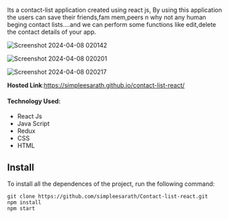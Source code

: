 Its a contact-list application created using react js, By using this application the users can save their friends,fam mem,peers n why not any human beging contact lists....and we can perform some functions like edit,delete the contact details of your app.

![Screenshot 2024-04-08 020142](https://github.com/simpleesarath/contact-list-react/assets/88574803/1ad57ba9-7de5-40c4-8d2e-f99e1de0b7c6)

![Screenshot 2024-04-08 020201](https://github.com/simpleesarath/contact-list-react/assets/88574803/23b11969-d82e-404a-9712-67194f1e04ab)

![Screenshot 2024-04-08 020217](https://github.com/simpleesarath/contact-list-react/assets/88574803/a3f7ab9d-0bbe-40c4-a8f9-7b94dc3bf97f)

**Hosted Link**:https://simpleesarath.github.io/contact-list-react/

#### Technology Used:
 - React Js
 - Java Script
 - Redux
 - CSS
 - HTML

 ## Install

To install all the dependences of the project, run the following command:

    git clone https://github.com/simpleesarath/Contact-list-react.git
    npm install
    npm start



